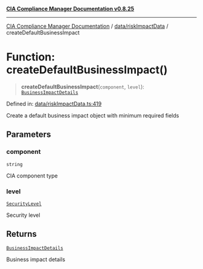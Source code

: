 [**CIA Compliance Manager Documentation v0.8.25**](../../../README.md)

***

[CIA Compliance Manager Documentation](../../../modules.md) / [data/riskImpactData](../README.md) / createDefaultBusinessImpact

# Function: createDefaultBusinessImpact()

> **createDefaultBusinessImpact**(`component`, `level`): [`BusinessImpactDetails`](../../../types/interfaces/BusinessImpactDetails.md)

Defined in: [data/riskImpactData.ts:419](https://github.com/Hack23/cia-compliance-manager/blob/b7816746b3b7f5e02cb18303af9cc6696a8caef9/src/data/riskImpactData.ts#L419)

Create a default business impact object with minimum required fields

## Parameters

### component

`string`

CIA component type

### level

[`SecurityLevel`](../../../types/cia/type-aliases/SecurityLevel.md)

Security level

## Returns

[`BusinessImpactDetails`](../../../types/interfaces/BusinessImpactDetails.md)

Business impact details
